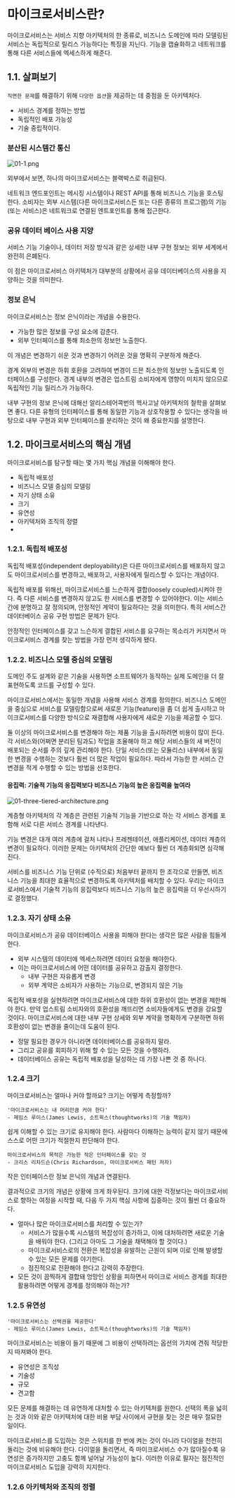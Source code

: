 # 마이크로서비스란?

마이크로서비스는 서비스 지향 아키텍처의 한 종류로, 비즈니스 도메인에 따라 모델링된 서비스는 독립적으로 릴리스 가능하다는 특징을 지닌다. 기능을 캡슐화하고 네트워크를 통해 다른 서비스들에 엑세스하게 해준다.

## 1.1. 살펴보기

`직면한 문제`를 해결하기 위해 `다양한 옵션`을 제공하는 데 중점을 둔 아키텍처다.

- 서비스 경계를 정하는 방법
- 독립적인 배포 가능성
- 기술 중립적이다.

### 분산된 시스템간 통신

![01-1.png](../images/01-msa-rest-api.png)

외부에서 보면, 하나의 마이크로서비스는 블랙박스로 취급된다.

네트워크 엔드포인트는 메시징 시스템이나 REST API를 통해 비즈니스 기능을 호스팅한다. 소비자는 외부 시스템(다른 마이크로서비스든 또는 다른 종류의 프로그램)의 기능(또는 서비스)은 네트워크로 연결된 엔트포인트를 통해 접근한다. 

### 공유 데이터 베이스 사용 지양

서비스 기능 기술이나, 데이터 저장 방식과 같은 상세한 내부 구현 정보는 외부 세계에서 완전히 은폐된다.

이 점은 마이크로서비스 아키텍처가 대부분의 상황에서 공유 데이터베이스의 사용을 지양하는 것을 의미한다.

### 정보 은닉

마이크로서비스는 정보 은닉이라는 개념을 수용한다.

- 가능한 많은 정보를 구성 요소에 감춘다.
- 외부 인터페이스를 통해 최소한의 정보만 노출한다.

이 개념은 변경하기 쉬운 것과 변경하기 어려운 것을 명확히 구분하게 해준다.

경계 외부의 변경은 하휘 호환을 고려하여 변경이 드믄 최소한의 정보만 노출되도록 인터페이스를 구성한다. 경계 내부의 변경은 업스트림 소비자에게 영향이 미치지 않으므로 독립적인 기능 릴리스가 가능하다.

내부 구현의 정보 은닉에 대해선 알리스테어콕번의 헥사고날 아키텍처의 철학을 살펴보면 좋다. 다른 유형의 인터페이스를 통해 동일한 기능과 상호작용할 수 있다는 생각을 바탕으로 내부 구현과 외부 인터페이스를 분리하는 것이 왜 중요한지를 설명한다.

## 1.2. 마이크로서비스의 핵심 개념

마이크로서비스를 탐구할 때는 몇 가지 핵심 개념을 이해해야 한다.

- 독립적 배포성
- 비즈니스 모델 중심의 모델링
- 자기 상태 소유
- 크기
- 유연성
- 아키텍처와 조직의 정렬
- 

### 1.2.1. 독립적 배포성

독립적 배포성(independent deployability)은 다른 마이크로서비스를 배포하지 않고도 마이크로서비스를 변경하고, 배포하고, 사용자에게 릴리스할 수 있다는 개념이다.

독립적 배포를 위해선, 마이크로서비스를 느슨하게 결합(loosely coupled)시켜야 한다. 즉 다른 서비스를 변경하지 않고도 한 서비스를 변경할 수 있어야한다. 이는 서비스간에 분명하고 잘 정의되며, 안정적인 계약이 필요하다는 것을 의미한다. 특히 서비스간 데이터베이스 공유 구현 방법은 문제가 된다.

안정적인 인터페이스를 갖고 느슨하게 결합된 서비스를 요구하는 목소리가 커지면서 마이크로서비스 경계를 찾는 방법을 가장 먼저 생각하게 됐다.

### 1.2.2. 비즈니스 모델 중심의 모델링

도메인 주도 설계와 같은 기술을 사용하면 소프트웨어가 동작하는 실제 도메인을 더 잘 표현하도록 코드를 구성할 수 있다.

마이크로서비스에서는 동일한 개념을 사용해 서비스 경계를 정의한다. 비즈니스 도메인을 중심으로 서비스를 모델링함으로써 새로운 기능(feature)을 좀 더 쉽게 출시하고 마이크로서비스를 다양한 방식으로 재결합해 사용자에게 새로운 기능을 제공할 수 있다.

둘 이상의 마이크로서비스를 변경해야 하는 제품 기능을 출시하려면 비용이 많이 든다. 각 서비스와(어쩌면 분리된 팀과도) 작업을 조율해야 하고 해당 서비스들의 새 버전이 배포되는 순서를 주의 깊게 관리해야 한다. 단일 서비스(또는 모듈리스) 내부에서 동일한 변경을 수행하는 것보다 훨씬 더 많은 작업이 필요하다. 따라서 가능한 한 서비스 간 변경을 적게 수행할 수 있는 방법을 선호한다.

#### 응집력: 기술적 기능의 응집력보다 비즈니스 기능의 높은 응집력을 높여라

![01-three-tiered-architecture.png](../images/01-three-tiered-architecture.png)

계층형 아키텍처의 각 계층은 관련된 기술적 기능을 기반으로 하는 각 서비스 경계를 포함해 서로 다른 서비스 경계를 나타낸다.

기능 변경은 대개 여러 계층에 걸처 나타나 프레젠테이션, 애플리케이션, 데이터 계층의 변경이 필요하다. 이러한 문제는 아키텍처의 간단한 예보다 훨씬 더 계층화되면 심각해진다. 

서비스를 비즈니스 기능 단위로 (수직으로) 처음부터 끝까지 한 조각으로 만들면, 비즈니스 기능을 최대한 효율적으로 변경하도록 아키텍처를 배치할 수 있다. 우리는 마이크로서비스에서 기술적 기능의 응집력보다 비즈니스 기능의 높은 응집력을 더 우선시하기로 결정했다.

### 1.2.3. 자기 상태 소유

마이크로서비스가 공유 데이터베이스 사용을 피해야 한다는 생각은 많은 사람을 힘들게 한다.

- 외부 시스템의 데이터에 엑세스하려면 데이터 요청을 해야한다.
- 이는 마이크로서비스에 어떤 데이터를 공유하고 감출지 결정한다.
  - 내부 구현은 자유롭게 변경
  - 외부 계약은 소비자가 사용하는 기능으로, 변경되지 않은 기능

독립적 배포성을 실현하려면 마이크로서비스에 대한 하위 호환성이 없는 변경을 제한해야 한다. 만약 업스트림 소비자와의 호환성을 깨뜨리면 소비자들에게도 변경을 강요할 것이다. 마이크로서비스에 대한 내부 구현 상세와 외부 계약을 명확하게 구분하면 하위 호환성이 없는 변경을 줄이는데 도움이 된다.

- 정말 필요한 경우가 아니라면 데이터베이스를 공유하지 말라.
- 그리고 공유를 회피하기 위해 할 수 있는 모든 것을 수행하라.
- 데이터베이스 공유는 독립적 배포성을 달성하는 데 가장 나쁜 것 중 하나다.

### 1.2.4 크기

마이크로서비스는 얼마나 커야 할까요? 크기는 어떻게 측정할까?

```text
'마이크로서비스는 내 머리만큼 커야 한다' 
- 제임스 루이스(James Lewis, 소트윅스(thoughtworks)의 기술 책임자)
```

쉽게 이해할 수 있는 크기로 유지해야 한다. 사람마다 이해하는 능력이 같지 않기 때문에 스스로 어떤 크기가 적절한지 판단해야 한다.

```text
마이크로서비스의 목적은 가능한 작은 인터페이스를 갖는 것
- 크리스 리차드슨(Chris Richardson, 마이크로서비스 패턴 저자)
```

작은 인터페이스란 정보 은닉의 개념과 연결된다.

결과적으로 크기의 개념은 상황에 크게 좌우된다. 크기에 대한 걱정보다는 마이크로서비스로 향하는 여정을 시작할 때, 다음 두 가지 핵심 사항에 집중하는 것이 훨씬 더 중요하다.

- 얼마나 많은 마이크로서비스를 처리할 수 있는가?
  - 서비스가 많을수록 시스템의 복잡성이 증가하고, 이에 대처하려면 새로운 기술을 배워야 한다. (그리고 아마도 그 기술을 채택해야 할 것이다.)
  - 마이크로서비스로의 전환은 복잡성을 유발하는 근원이 되며 이로 인해 발생할 수 있는 모든 문제를 야기한다.
  - 점진적으로 전환해야 한다고 강력히 주장한다.
- 모든 것이 끔찍하게 결합돼 엉망인 상황을 피하면서 마이크로 서비스 경계를 최대한 활용하려면 어떻게 경계를 정의해야 하는가?

### 1.2.5 유연성

```text
'마이크로서비스는 선택권을 제공한다'
- 제임스 루이스(James Lewis, 소트윅스(thoughtworks)의 기술 책임자)
```

마이크로서비스는 비용이 들기 때문에 그 비용이 선택하려는 옵션의 가치에 견줘 적당한지 따져봐야 한다.

- 유연성은 조직성
- 기술성
- 규모
- 견고함

모든 문제를 해결하는 데 유연하게 대처할 수 있는 아키텍처를 원한다. 선택의 폭을 넓히는 것과 이와 같은 아키텍처에 대한 비용 부담 사이에서 규현을 찾는 것은 매우 절묘한 일이다.

마이크로서비스를 도입하는 것은 스위치를 한 번에 켜는 것이 아니라 다이얼을 천천히 돌리는 것에 비유해야 한다. 다이얼을 돌리면서, 즉 마이크로서비스 수가 많아질수록 유연성은 증가하지만 고충도 함께 널어날 가능성이 높다. 이러한 이유로 필자는 점진적인 마이크로서비스 도입을 강력히 지지한다.

### 1.2.6 아키텍처와 조직의 정렬















